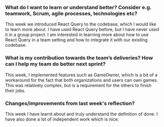 ### What do I want to learn or understand better? Consider e.g. teamwork, Scrum, agile processes, technologies etc?

This week we introduced React Query to the codebase, which I would like to learn more about. I have used React Query before, but I have never used it in a group project. I am interested in learning more about how to use React Query in a team setting and how to integrate it with our existing codebase.

### What is my contribution towards the team’s deliveries? How can I help my team do better next sprint?

This week, I implemented features such as GameOwner, which is a bit of a workaround for the fact that both organizations and users can own games. This was relatively complex, but is a requirement for the others to finish their jobs.

### Changes/improvements from last week's reflection?

This week I have learnt about and truly understand the definition of done. I have also done a lot of independent work which is nice.
